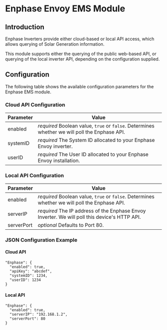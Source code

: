 # Enphase Envoy EMS Module

## Introduction

Enphase Inverters provide either cloud-based or local API access, which allows querying of Solar Generation information.

This module supports either the querying of the public web-based API, or querying of the local inverter API, depending on the configuration supplied.

## Configuration

The following table shows the available configuration parameters for the Enphase EMS module.

### Cloud API Configuration

| Parameter   | Value         |
| ----------- | ------------- |
| enabled     | *required* Boolean value, ```true``` or ```false```. Determines whether we will poll the Enphase API. |
| systemID    | *required* The System ID allocated to your Enphase Envoy inverter. |
| userID      | *required* The User ID allocated to your Enphase Envoy installation. |

### Local API Configuration

| Parameter   | Value         |
| ----------- | ------------- |
| enabled     | *required* Boolean value, ```true``` or ```false```. Determines whether we will poll the Enphase API. |
| serverIP    | *required* The IP address of the Enphase Envoy Inverter. We will poll this device's HTTP API. |
| serverPort  | *optional* Defaults to Port 80. |


### JSON Configuration Example

#### Cloud API

```
"Enphase": {
  "enabled": true,
  "apiKey": "abcdef",
  "systemID": 1234,
  "userID": 1234
}
```

#### Local API

```
"Enphase": {
  "enabled": true,
  "serverIP": "192.168.1.2",
  "serverPort": 80
}
```
